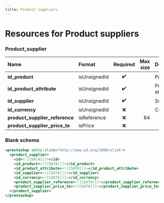 ```yaml
---
title: Product suppliers
---
```


# Resources for Product suppliers

### Product_supplier

|              Name              |    Format    | Required | Max size |     Description      |
| :----------------------------- | :----------- | :------: | -------: | :------------------- |
| **id_product**                 | isUnsignedId | ✔️       |          | Product ID           |
| **id_product_attribute**       | isUnsignedId | ✔️       |          | Product attribute ID |
| **id_supplier**                | isUnsignedId | ✔️       |          | Supplier ID          |
| **id_currency**                | isUnsignedId | ❌        |          | Currency ID          |
| **product_supplier_reference** | isReference  | ❌        | 64       |                      |
| **product_supplier_price_te**  | isPrice      | ❌        |          |                      |


### Blank schema

```xml
<prestashop xmlns:xlink="http://www.w3.org/1999/xlink">
  <product_supplier>
    <id><![CDATA[]]></id>
    <id_product><![CDATA[]]></id_product>
    <id_product_attribute><![CDATA[]]></id_product_attribute>
    <id_supplier><![CDATA[]]></id_supplier>
    <id_currency><![CDATA[]]></id_currency>
    <product_supplier_reference><![CDATA[]]></product_supplier_reference>
    <product_supplier_price_te><![CDATA[]]></product_supplier_price_te>
  </product_supplier>
</prestashop>
```

